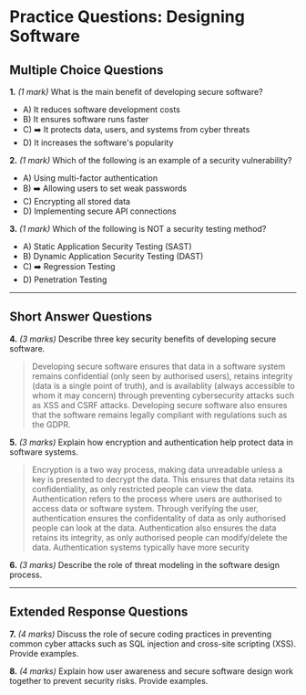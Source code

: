 # **Practice Questions: Designing Software**

## **Multiple Choice Questions**

**1.** *(1 mark)* What is the main benefit of developing secure software?  
   - A) It reduces software development costs  
   - B) It ensures software runs faster  
   - C) ➡️ It protects data, users, and systems from cyber threats  
   - D) It increases the software's popularity  

**2.** *(1 mark)* Which of the following is an example of a security vulnerability?  
   - A) Using multi-factor authentication  
   - B) ➡️ Allowing users to set weak passwords  
   - C) Encrypting all stored data  
   - D) Implementing secure API connections  

**3.** *(1 mark)* Which of the following is NOT a security testing method?  
   - A) Static Application Security Testing (SAST)  
   - B) Dynamic Application Security Testing (DAST)  
   - C) ➡️ Regression Testing  
   - D) Penetration Testing  

---

## **Short Answer Questions**

**4.** *(3 marks)* Describe three key security benefits of developing secure software.  
> Developing secure software ensures that data in a software system remains confidential (only seen by authorised users), retains integrity (data is a single point of truth), and is availablity (always accessible to whom it may concern) through preventing cybersecurity attacks such as XSS and CSRF attacks. Developing secure software also ensures that the software remains legally compliant with regulations such as the GDPR.

**5.** *(3 marks)* Explain how encryption and authentication help protect data in software systems.  
> Encryption is a two way process, making data unreadable unless a key is presented to decrypt the data. This ensures that data retains its confidentiality, as only restricted people can view the data. Authentication refers to the process where users are authorised to access data or software system. Through verifying the user, authentication ensures the confidentality of data as only authorised people can look at the data. Authentication also ensures the data retains its integrity, as only authorised people can modify/delete the data. Authentication systems typically have more security 

**6.** *(3 marks)* Describe the role of threat modeling in the software design process.  

---

## **Extended Response Questions**

**7.** *(4 marks)* Discuss the role of secure coding practices in preventing common cyber attacks such as SQL injection and cross-site scripting (XSS). Provide examples.  

**8.** *(4 marks)* Explain how user awareness and secure software design work together to prevent security risks. Provide examples.  
